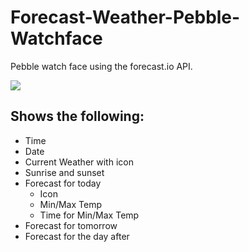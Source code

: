 Forecast-Weather-Pebble-Watchface
=================================

Pebble watch face using the forecast.io API.


<img src="http://natebean.info/pebble_screen_shot.png">


Shows the following:
--------------------
  * Time
  * Date
  * Current Weather with icon
  * Sunrise and sunset
  * Forecast for today
     * Icon
     * Min/Max Temp
     * Time for Min/Max Temp
  * Forecast for tomorrow
  * Forecast for the day after

